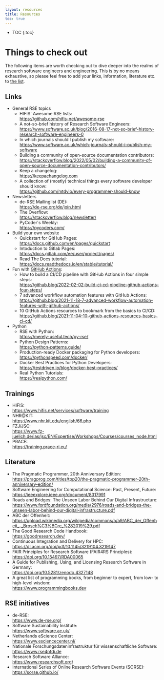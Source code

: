 ```yaml
---
layout: resources
title: Resources
toc: true
---
```


- TOC
{:toc}

# Things to check out

The following items are worth checking out to dive deeper into the realms of research software engineers and engineering. This is by no means exhaustive, so please feel free to add your links, information, literature etc. to [the list](https://github.com/Helmholtz-HiRSE/helmholtz-hirse.github.io/blob/main/resources.md).


## Links

* General RSE topics
   * HIFIS' Awesome RSE lists: <br> <https://github.com/hifis-net/awesome-rse>
   * A not-so-brief history of Research Software Engineers: <br> <https://www.software.ac.uk/blog/2016-08-17-not-so-brief-history-research-software-engineers-0>
   * In which journals should I publish my software: <br> <https://www.software.ac.uk/which-journals-should-i-publish-my-software>
   * Building a community of open-source documentation contributors: <br> <https://stackoverflow.blog/2022/05/02/building-a-community-of-open-source-documentation-contributors/>
   * Keep a changelog: <br> <https://keepachangelog.com>
   * A collection of (mostly) technical things every software developer should know:
   <br> <https://github.com/mtdvio/every-programmer-should-know>
* Newsletters
    * de-RSE Mailinglist (DE): <br> <https://de-rse.org/de/join.html>
    * The Overflow: <br> <https://stackoverflow.blog/newsletter/>
    * PyCoder's Weekly: <br> <https://pycoders.com/>
* Build your own website
    * Quickstart for GitHub Pages: <br> <https://docs.github.com/en/pages/quickstart>
    * Intoduction to Gitlab Pages: <br> <https://docs.gitlab.com/ee/user/project/pages/>
    * Read The Docs tutorial: <br> <https://docs.readthedocs.io/en/stable/tutorial/>
* Fun with [GitHub Actions](https://docs.github.com/en/actions):
    * How to build a CI/CD pipeline with GitHub Actions in four simple steps: <br> <https://github.blog/2022-02-02-build-ci-cd-pipeline-github-actions-four-steps/>
    * 7 advanced workflow automation features with GitHub Actions: <br> <https://github.blog/2021-11-18-7-advanced-workflow-automation-features-with-github-actions/>
    * 10 GitHub Actions resources to bookmark from the basics to CI/CD: <br> <https://github.blog/2021-11-04-10-github-actions-resources-basics-ci-cd/>
* Python
    * RSE with Python: <br> <https://merely-useful.tech/py-rse/>
    * Python Design Patterns:<br>  <https://python-patterns.guide/>
    * Production-ready Docker packaging for Python developers: <br> <https://pythonspeed.com/docker/>
    * Docker Best Practices for Python Developers: <br> <https://testdriven.io/blog/docker-best-practices/>
    * Real Python Tutorials: <br> <https://realpython.com/>


## Trainings

* HIFIS: <br> <https://www.hifis.net/services/software/training>
* NHR@KIT: <br> <https://www.nhr.kit.edu/english/66.php>
* FZJ/JSC: <br> <https://www.fz-juelich.de/ias/jsc/EN/Expertise/Workshops/Courses/courses_node.html>
* PRACE: <br> <https://training.prace-ri.eu/>


## Literature

* The Pragmatic Programmer, 20th Anniversary Edition: <br> <https://pragprog.com/titles/tpp20/the-pragmatic-programmer-20th-anniversary-edition/>
* Software Engineering for Computational Science: Past, Present, Future: <br> <https://ieeexplore.ieee.org/document/8317991>
* Roads and Bridges: The Unseen Labor Behind Our Digital Infrastructure: <br> <https://www.fordfoundation.org/media/2976/roads-and-bridges-the-unseen-labor-behind-our-digital-infrastructure.pdf>
* ABC der Offenheit: <br> <https://upload.wikimedia.org/wikipedia/commons/a/a9/ABC_der_Offenheit_-_Brosch%C3%BCre_%282019%29.pdf>
* The Good Research Code Handbook: <br> <https://goodresearch.dev/>
* Continuous Integration and Delivery for HPC: <br> <https://dl.acm.org/doi/pdf/10.1145/3219104.3219147>
* FAIR Principles for Research Software (FAIR4RS Principles): <br> <https://doi.org/10.15497/RDA00065>
* A Guide for Publishing, Using, and Licensing Research Software in Germany: <br> <https://doi.org/10.5281/zenodo.4327148>
* A great list of programming books, from beginner to expert, from low- to high-level wisdom: <br> <https://www.programmingbooks.dev>


## RSE initiatives

* de-RSE: <br> <https://www.de-rse.org/>
* Software Sustainability Institute: <br> <https://www.software.ac.uk/>
* Netherlands eScience Center: <br> <https://www.esciencecenter.nl/>
* Nationale Forschungsdateninfrastruktur für wissenschaftliche Software: <br> <https://www.rse4nfdi.de>
* Research Software Alliance: <br> <https://www.researchsoft.org/>
* International Series of Online Research Software Events (SORSE): <br> <https://sorse.github.io/>

